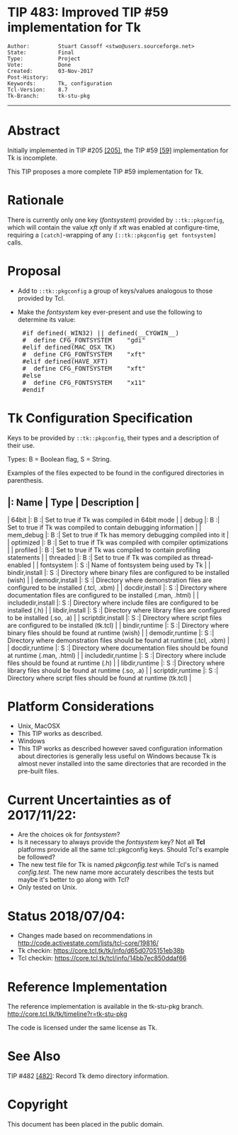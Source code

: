 # TIP 483: Improved TIP #59 implementation for Tk
	Author:         Stuart Cassoff <stwo@users.sourceforge.net>
	State:          Final
	Type:           Project
	Vote:           Done
	Created:        03-Nov-2017
	Post-History:   
	Keywords:       Tk, configuration
	Tcl-Version:    8.7
	Tk-Branch:      tk-stu-pkg
-----
# Abstract

Initially implemented in TIP #205 [[205]](205.md), the TIP #59 [[59]](59.md) implementation for Tk is incomplete.

This TIP proposes a more complete TIP #59 implementation for Tk.

# Rationale

There is currently only one key (_fontsystem_) provided by `::tk::pkgconfig`,
which will contain the value _xft_ only if xft was enabled at configure-time,
requiring a `[catch]`-wrapping of any `[::tk::pkgconfig get fontsystem]` calls.

# Proposal

* Add to `::tk::pkgconfig` a group of keys/values analogous to those provided by Tcl.

* Make the _fontsystem_ key ever-present and use the following to determine its value:

<pre>
    #if defined(_WIN32) || defined(__CYGWIN__)
    #  define CFG_FONTSYSTEM	"gdi"
    #elif defined(MAC_OSX_TK)
    #  define CFG_FONTSYSTEM	"xft"
    #elif defined(HAVE_XFT)
    #  define CFG_FONTSYSTEM	"xft"
    #else
    #  define CFG_FONTSYSTEM	"x11"
    #endif
</pre>

# Tk Configuration Specification

Keys to be provided by `::tk::pkgconfig`, their types and a description of their use.

Types: B = Boolean flag, S = String.

Examples of the files expected to be found in the configured directories in parenthesis.

|: Name              | Type  | Description                                                                      |
-----------------------------------------------------------------------------------------------------------------
| 64bit              |:  B  :| Set to true if Tk was compiled in 64bit mode                                     |
| debug              |:  B  :| Set to true if Tk was compiled to contain debugging information                  |
| mem\_debug         |:  B  :| Set to true if Tk has memory debugging compiled into it                          |
| optimized          |:  B  :| Set to true if Tk was compiled with compiler optimizations                       |
| profiled           |:  B  :| Set to true if Tk was compiled to contain profiling statements                   |
| threaded           |:  B  :| Set to true if Tk was compiled as thread-enabled                                 |
| fontsystem         |:  S  :| Name of fontsystem being used by Tk                                              |
| bindir,install     |:  S  :| Directory where binary        files are configured to be installed        (wish) |
| demodir,install    |:  S  :| Directory where demonstration files are configured to be installed  (.tcl, .xbm) |
| docdir,install     |:  S  :| Directory where documentation files are configured to be installed (.man, .html) |
| includedir,install |:  S  :| Directory where include       files are configured to be installed          (.h) |
| libdir,install     |:  S  :| Directory where library       files are configured to be installed     (.so, .a) |
| scriptdir,install  |:  S  :| Directory where script        files are configured to be installed      (tk.tcl) |
| bindir,runtime     |:  S  :| Directory where binary        files should be found at runtime            (wish) |
| demodir,runtime    |:  S  :| Directory where demonstration files should be found at runtime      (.tcl, .xbm) |
| docdir,runtime     |:  S  :| Directory where documentation files should be found at runtime     (.man, .html) |
| includedir,runtime |:  S  :| Directory where include       files should be found at runtime              (.h) |
| libdir,runtime     |:  S  :| Directory where library       files should be found at runtime         (.so, .a) |
| scriptdir,runtime  |:  S  :| Directory where script        files should be found at runtime          (tk.tcl) |

# Platform Considerations

* Unix, MacOSX
 * This TIP works as described.
* Windows
 * This TIP works as described however saved configuration information about directories
   is generally less useful on Windows because Tk is almost never installed into the same
   directories that are recorded in the pre-built files.

# Current Uncertainties as of 2017/11/22:
* Are the choices ok for _fontsystem_?
* Is it necessary to always provide the _fontsystem_ key?
  Not all **Tcl** platforms provide all the same tcl::pkgconfig keys.
  Should Tcl's example be followed?
* The new test file for Tk is named _pkgconfig.test_ while Tcl's is named _config.test_.
  The new name more accurately describes the tests but maybe it's better to go along with Tcl?
* Only tested on Unix.

# Status 2018/07/04:
* Changes made based on recommendations in <http://code.activestate.com/lists/tcl-core/19816/>
* Tk checkin: <https://core.tcl.tk/tk/info/d65d0705151eb38b>
* Tcl checkin: <https://core.tcl.tk/tcl/info/14bb7ec850ddaf66>

# Reference Implementation

The reference implementation is available in the tk-stu-pkg branch. <http://core.tcl.tk/tk/timeline?r=tk-stu-pkg>

The code is licensed under the same license as Tk.

# See Also

TIP #482 [[482]](482.md): Record Tk demo directory information.

# Copyright

This document has been placed in the public domain.
